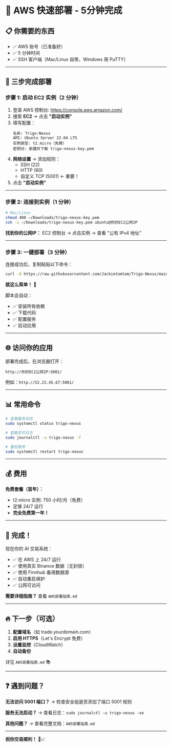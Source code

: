 # 🚀 AWS 快速部署 - 5分钟完成

## 📋 你需要的东西
- ✅ AWS 账号（已准备好）
- ✅ 5 分钟时间
- ✅ SSH 客户端（Mac/Linux 自带，Windows 用 PuTTY）

---

## 🎯 三步完成部署

### 步骤 1: 启动 EC2 实例（2 分钟）

1. 登录 AWS 控制台: https://console.aws.amazon.com/
2. 搜索 **EC2** → 点击 **"启动实例"**
3. 填写配置：
   ```
   名称: Trigo-Nexus
   AMI: Ubuntu Server 22.04 LTS
   实例类型: t2.micro（免费）
   密钥对: 新建并下载 trigo-nexus-key.pem
   ```
4. **网络设置** → 添加规则：
   - SSH (22)
   - HTTP (80)  
   - 自定义 TCP (5001) ← 重要！
5. 点击 **"启动实例"**

---

### 步骤 2: 连接到实例（1 分钟）

```bash
# Mac/Linux
chmod 400 ~/Downloads/trigo-nexus-key.pem
ssh -i ~/Downloads/trigo-nexus-key.pem ubuntu@你的EC2公网IP
```

**找到你的公网IP：**
EC2 控制台 → 点击实例 → 查看 "公有 IPv4 地址"

---

### 步骤 3: 一键部署（3 分钟）

连接成功后，复制粘贴以下命令：

```bash
curl -O https://raw.githubusercontent.com/Jackietomtam/Trigo-Nexus/main/deploy_aws.sh && chmod +x deploy_aws.sh && ./deploy_aws.sh
```

**就这么简单！** 🎉

脚本会自动：
- ✅ 安装所有依赖
- ✅ 下载代码
- ✅ 配置服务
- ✅ 启动应用

---

## 🌐 访问你的应用

部署完成后，在浏览器打开：
```
http://你的EC2公网IP:5001/
```

例如：`http://52.23.45.67:5001/`

---

## 📊 常用命令

```bash
# 查看服务状态
sudo systemctl status trigo-nexus

# 查看实时日志
sudo journalctl -u trigo-nexus -f

# 重启服务
sudo systemctl restart trigo-nexus
```

---

## 💰 费用

**免费套餐（首年）：**
- t2.micro 实例: 750 小时/月（免费）
- 足够 24/7 运行
- **完全免费第一年！**

---

## 🎊 完成！

现在你的 AI 交易系统：
- ✅ 在 AWS 上 24/7 运行
- ✅ 使用真实 Binance 数据（无封锁）
- ✅ 使用 Finnhub 备用数据源
- ✅ 自动重启保护
- ✅ 公网可访问

**需要详细指南？** 查看 `AWS部署指南.md`

---

## 🔥 下一步（可选）

1. **配置域名**（如 trade.yourdomain.com）
2. **启用 HTTPS**（Let's Encrypt 免费）
3. **设置监控**（CloudWatch）
4. **自动备份**

详见 `AWS部署指南.md` 📚

---

## ❓ 遇到问题？

**无法访问 5001 端口？**
→ 检查安全组是否添加了端口 5001 规则

**服务无法启动？**
→ 查看日志：`sudo journalctl -u trigo-nexus -xe`

**其他问题？**
→ 查看完整文档：`AWS部署指南.md`

---

**祝你交易顺利！** 🚀📈

